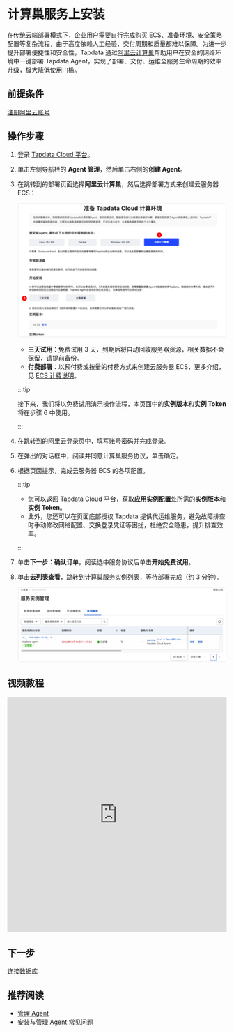 # 计算巢服务上安装

在传统云端部署模式下，企业用户需要自行完成购买 ECS、准备环境、安全策略配置等复杂流程，由于高度依赖人工经验，交付周期和质量都难以保障。为进一步提升部署便捷性和安全性，Tapdata 通过[阿里云计算巢](https://help.aliyun.com/document_detail/290066.html)帮助用户在安全的网络环境中一键部署 Tapdata Agent，实现了部署、交付、运维全服务生命周期的效率升级，极大降低使用门槛。

## 前提条件

[注册阿里云账号](https://help.aliyun.com/knowledge_detail/37195.html)

## 操作步骤

1. 登录 [Tapdata Cloud 平台](https://auth.tapdata.net/)。

2. 单击左侧导航栏的 **Agent 管理**，然后单击右侧的**创建 Agent**。

3. 在跳转到的部署页面选择**阿里云计算巢**，然后选择部署方式来创建云服务器 ECS：

   ![](../../images/select_computing_nest_cn.png)

   * **三天试用**：免费试用 3 天，到期后将自动回收服务器资源，相关数据不会保留，请提前备份。
   * **付费部署**：以预付费或按量的付费方式来创建云服务器 ECS，更多介绍，见 [ECS 计费说明](https://help.aliyun.com/document_detail/25398.html)。

   :::tip

   接下来，我们将以免费试用演示操作流程，本页面中的**实例版本**和**实例 Token** 将在步骤 6 中使用。

   :::

4. 在跳转到的阿里云登录页中，填写账号密码并完成登录。

5. 在弹出的对话框中，阅读并同意计算巢服务协议，单击确定。

6. 根据页面提示，完成云服务器 ECS 的各项配置。

   :::tip

   * 您可以返回 Tapdata Cloud 平台，获取**应用实例配置**处所需的**实例版本**和**实例 Token**。
   * 此外，您还可以在页面底部授权 Tapdata 提供代运维服务，避免故障排查时手动修改网络配置、交换登录凭证等困扰，杜绝安全隐患，提升排查效率。

   :::

7. 单击**下一步：确认订单**，阅读选中服务协议后单击**开始免费试用**。

8. 单击**去列表查看**，跳转到计算巢服务实例列表，等待部署完成（约 3 分钟）。

   ![](../../images/computing_nest_deployed_cn.png)



## 视频教程
<iframe      src="https://20778419.s21v.faiusr.com/58/2/ABUIABA6GAAg3pqinAYo5oSxkQI.mp4"   width="100%"      height="539"      frameborder="0"    allowfullscreen="true"  > </iframe>

## 下一步

[连接数据库](../connect-database.md)

## 推荐阅读

* [管理 Agent](../../user-guide/manage-agent.md)
* [安装与管理 Agent 常见问题](../../faq/agent-installation.md)